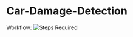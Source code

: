 # Car-Damage-Detection
Workflow:
![Steps Required](https://user-images.githubusercontent.com/43810653/103908741-d8a27800-5128-11eb-82b1-a545b746adeb.png)
